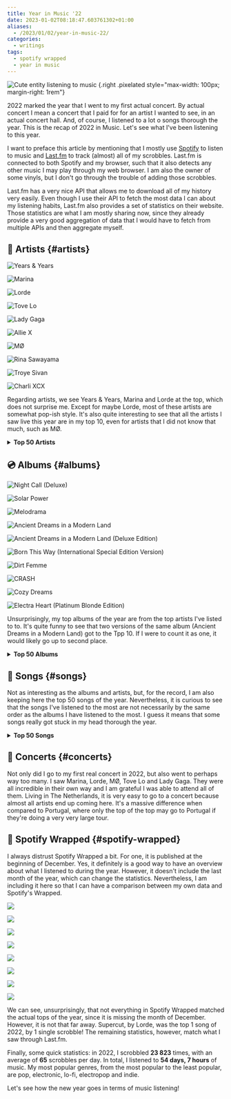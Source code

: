 ```yaml
---
title: Year in Music '22
date: 2023-01-02T08:18:47.603761302+01:00
aliases:
  - /2023/01/02/year-in-music-22/
categories:
  - writings
tags:
  - spotify wrapped
  - year in music
---
```


![](https://media.hacdias.com/2021-05-01-vibing-music.gif "Cute entity listening to music")
{.right .pixelated style="max-width: 100px; margin-right: 1rem"}

2022 marked the year that I went to my first actual concert. By actual concert I mean a concert that I paid for for an artist I wanted to see, in an actual concert hall. And, of course, I listened to a lot o songs thorough the year. This is the recap of 2022 in Music. Let's see what I've been listening to this year.

<!--more-->

I want to preface this article by mentioning that I mostly use [Spotify](https://spotify.com/) to listen to music and [Last.fm](https://www.last.fm/user/hacdias) to track (almost) all of my scrobbles. Last.fm is connected to both Spotify and my browser, such that it also detects any other music I may play through my web browser. I am also the owner of some vinyls, but I don't go through the trouble of adding those scrobbles.

Last.fm has a very nice API that allows me to download all of my history very easily. Even though I use their API to fetch the most data I can about my listening habits, Last.fm also provides a set of statistics on their website. Those statistics are what I am mostly sharing now, since they already provide a very good aggregation of data that I would have to fetch from multiple APIs and then aggregate myself.

## 🎤 Artists {#artists}

<div class='fg top-grid'>

![](https://media.hacdias.com/2023-01-02-year-in-music-years-years.jpeg "Years & Years")

![](https://media.hacdias.com/2023-01-02-year-in-music-marina.jpeg "Marina")

![](https://media.hacdias.com/2023-01-02-year-in-music-lorde.jpeg "Lorde")

![](https://media.hacdias.com/2023-01-02-year-in-music-tove-lo.jpeg "Tove Lo")

![](https://media.hacdias.com/2023-01-02-year-in-music-lady-gaga.jpeg "Lady Gaga")

![](https://media.hacdias.com/2023-01-02-year-in-music-allie-x.jpeg "Allie X")

![](https://media.hacdias.com/2023-01-02-year-in-music-mo.jpeg "MØ")

![](https://media.hacdias.com/2023-01-02-year-in-music-rina-sawayama.jpeg "Rina Sawayama")

![](https://media.hacdias.com/2023-01-02-year-in-music-troye-sivan.jpeg "Troye Sivan")

![](https://media.hacdias.com/2023-01-02-year-in-music-charli-xcx.jpeg "Charli XCX")

</div>

Regarding artists, we see Years & Years, Marina and Lorde at the top, which does not surprise me. Except for maybe Lorde, most of these artists are somewhat pop-ish style. It's also quite interesting to see that all the artists I saw live this year are in my top 10, even for artists that I did not know that much, such as MØ.

<details>
  <summary>
    <strong>Top 50 Artists</strong>
  </summary>

  | Artist                 | Scrobbles      |
  | :--------------------- | :------------- |
  | Years & Years          | 1269 scrobbles |
  | Marina                 | 1126 scrobbles |
  | Lorde                  | 945 scrobbles  |
  | Tove Lo                | 587 scrobbles  |
  | Lady Gaga              | 584 scrobbles  |
  | Allie X                | 482 scrobbles  |
  | MØ                     | 364 scrobbles  |
  | Rina Sawayama          | 339 scrobbles  |
  | Troye Sivan            | 285 scrobbles  |
  | Charli XCX             | 253 scrobbles  |
  | Froukje                | 231 scrobbles  |
  | Florence + the Machine | 227 scrobbles  |
  | Colours In The Dark    | 225 scrobbles  |
  | Aurora                 | 199 scrobbles  |
  | Gerardo Millán         | 199 scrobbles  |
  | Alma                   | 187 scrobbles  |
  | Todrick Hall           | 159 scrobbles  |
  | Kim Petras             | 158 scrobbles  |
  | Dimension 32           | 157 scrobbles  |
  | RuPaul                 | 155 scrobbles  |
  | Laurel                 | 150 scrobbles  |
  | Jisatsu                | 146 scrobbles  |
  | Laffey                 | 135 scrobbles  |
  | Kylie Minogue          | 134 scrobbles  |
  | BANKS                  | 129 scrobbles  |
  | Beyoncé                | 128 scrobbles  |
  | Ethel Cain             | 126 scrobbles  |
  | Foxes                  | 121 scrobbles  |
  | Elio                   | 116 scrobbles  |
  | Doce                   | 114 scrobbles  |
  | kainbeats              | 114 scrobbles  |
  | Alaska Thunderfuck     | 112 scrobbles  |
  | Bárbara Tinoco         | 111 scrobbles  |
  | No Spirit              | 111 scrobbles  |
  | Alexandre Desplat      | 109 scrobbles  |
  | fnonose                | 109 scrobbles  |
  | Lenny Loops            | 109 scrobbles  |
  | Adele                  | 107 scrobbles  |
  | Maroon 5               | 107 scrobbles  |
  | Pieter De Graaf        | 107 scrobbles  |
  | L'Impératrice          | 103 scrobbles  |
  | Regard                 | 97 scrobbles   |
  | Corey J. Beats         | 95 scrobbles   |
  | Socrab                 | 93 scrobbles   |
  | Zara Larsson           | 93 scrobbles   |
  | Madonna                | 91 scrobbles   |
  | Sky Ferreira           | 91 scrobbles   |
  | GRACEY                 | 90 scrobbles   |
  | Robin Schulz           | 90 scrobbles   |
  | Miley Cyrus            | 87 scrobbles   |

</details>

## 💿 Albums {#albums}

<div class='fg top-grid'>

![](https://media.hacdias.com/2023-01-02-year-in-music-night-call-deluxe.jpeg "Night Call (Deluxe)")

![](https://media.hacdias.com/2023-01-02-year-in-music-solar-power.jpeg "Solar Power")

![](https://media.hacdias.com/2023-01-02-year-in-music-melodrama.jpeg "Melodrama")

![](https://media.hacdias.com/2023-01-02-year-in-music-ancient-dreams-in-a-modern-land.jpeg "Ancient Dreams in a Modern Land")

![](https://media.hacdias.com/2023-01-02-year-in-music-ancient-dreams-in-a-modern-land-deluxe.jpeg "Ancient Dreams in a Modern Land (Deluxe Edition)")

![](https://media.hacdias.com/2023-01-02-year-in-music-born-this-way.jpeg "Born This Way (International Special Edition Version)")

![](https://media.hacdias.com/2023-01-02-year-in-music-dirt-femme.jpeg "Dirt Femme")

![](https://media.hacdias.com/2023-01-02-year-in-music-crash.jpeg "CRASH")

![](https://media.hacdias.com/2023-01-02-year-in-music-cozy-dreams.jpeg "Cozy Dreams")

![](https://media.hacdias.com/2023-01-02-year-in-music-electra-heart.jpeg "Electra Heart (Platinum Blonde Edition)")

</div>

Unsurprisingly, my top albums of the year are from the top artists I've listed to to. It's quite funny to see that two versions of the same album (Ancient Dreams in a Modern Land) got to the Tpp 10. If I were to count it as one, it would likely go up to second place.

<details>
  <summary>
    <strong>Top 50 Albums</strong>
  </summary>

  | Album                                                 | Artist                 | Scrobbles     |
  | :---------------------------------------------------- | :--------------------- | :------------ |
  | Night Call (Deluxe)                                   | Years & Years          | 767 scrobbles |
  | Solar Power                                           | Lorde                  | 369 scrobbles |
  | Melodrama                                             | Lorde                  | 303 scrobbles |
  | Ancient Dreams in a Modern Land                       | Marina                 | 293 scrobbles |
  | Ancient Dreams in a Modern Land (Deluxe Edition)      | Marina                 | 265 scrobbles |
  | Born This Way (International Special Edition Version) | Lady Gaga              | 261 scrobbles |
  | Dirt Femme                                            | Tove Lo                | 253 scrobbles |
  | CRASH                                                 | Charli XCX             | 193 scrobbles |
  | Cozy Dreams                                           | Sleep Tales            | 178 scrobbles |
  | Electra Heart (Platinum Blonde Edition)               | Marina                 | 164 scrobbles |
  | Hold the Girl                                         | Rina Sawayama          | 161 scrobbles |
  | Pure Heroine                                          | Lorde                  | 146 scrobbles |
  | Electra Heart (Deluxe)                                | Marina                 | 144 scrobbles |
  | FEMULINE                                              | Todrick Hall           | 141 scrobbles |
  | Chromatica                                            | Lady Gaga              | 129 scrobbles |
  | Dance Fever (Deluxe)                                  | Florence + the Machine | 128 scrobbles |
  | Cape God                                              | Allie X                | 126 scrobbles |
  | Silent Emotions Pt.2                                  | Dimension 32           | 122 scrobbles |
  | Solar Power (Deluxe Edition)                          | Lorde                  | 114 scrobbles |
  | Rainy City                                            | Jisatsu                | 112 scrobbles |
  | Palo Santo (Deluxe)                                   | Years & Years          | 112 scrobbles |
  | Motordrome                                            | MØ                     | 108 scrobbles |
  | CollXtion II                                          | Allie X                | 103 scrobbles |
  | Night Call (New Year's Edition)                       | Years & Years          | 103 scrobbles |
  | Tako Tsubo                                            | L'Impératrice          | 100 scrobbles |
  | FROOT                                                 | Marina                 | 98 scrobbles  |
  | Equinox                                               | Pieter De Graaf        | 97 scrobbles  |
  | Still dreaming                                        | Gerardo Millán         | 96 scrobbles  |
  | Coconuts                                              | Kim Petras             | 96 scrobbles  |
  | Cape God (Deluxe)                                     | Allie X                | 94 scrobbles  |
  | Harry Potter and the Deathly Hallows, Pt. 1           | Alexandre Desplat      | 93 scrobbles  |
  | The Moon and the Mind                                 | Laffey                 | 93 scrobbles  |
  | Inbred                                                | Ethel Cain             | 91 scrobbles  |
  | Large                                                 | Socrab                 | 91 scrobbles  |
  | É Demais                                              | Doce                   | 89 scrobbles  |
  | IIII                                                  | Robin Schulz           | 88 scrobbles  |
  | TRXYE                                                 | Troye Sivan            | 86 scrobbles  |
  | 30                                                    | Adele                  | 85 scrobbles  |
  | Poster Girl                                           | Zara Larsson           | 85 scrobbles  |
  | On a Roll                                             | Ashley O               | 83 scrobbles  |
  | Broken Heartbeats                                     | Various Artists        | 83 scrobbles  |
  | Ócio                                                  | Colours In The Dark    | 82 scrobbles  |
  | Childhood Memories                                    | Corey J. Beats         | 81 scrobbles  |
  | Death Of Us                                           | Elsie Bay              | 81 scrobbles  |
  | Hallucination                                         | Regard                 | 80 scrobbles  |
  | Catch Me In The AIr                                   | Rina Sawayama          | 79 scrobbles  |
  | Dangerous Woman                                       | Ariana Grande          | 78 scrobbles  |
  | The Devil Is Human                                    | Aurora                 | 78 scrobbles  |
  | Soul Searching                                        | fnonose                | 78 scrobbles  |
  | American Boy                                          | Years & Years          | 78 scrobbles  |

</details>

## 🎵 Songs {#songs}

Not as interesting as the albums and artists, but, for the record, I am also keeping here the top 50 songs of the year. Nevertheless, it is curious to see that the songs I've listened to the most are not necessarily by the same order as the albums I have listened to the most. I guess it means that some songs really got stuck in my head thorough the year.

<details>
  <summary>
    <strong>Top 50 Songs</strong>
  </summary>

  | Song                                    | Artist         | Scrobbles     |
  | :-------------------------------------- | :------------- | :------------ |
  | Supercut                                | Lorde          | 108 scrobbles |
  | Crave                                   | Years & Years  | 107 scrobbles |
  | Muscle                                  | Years & Years  | 101 scrobbles |
  | Coconuts                                | Kim Petras     | 96 scrobbles  |
  | This Hell                               | Rina Sawayama  | 93 scrobbles  |
  | Crush                                   | Ethel Cain     | 91 scrobbles  |
  | Electra Heart                           | Marina         | 90 scrobbles  |
  | Happy Loner                             | Marina         | 88 scrobbles  |
  | Consequences                            | Years & Years  | 88 scrobbles  |
  | All This Love (feat. Harlœ)             | Robin Schulz   | 87 scrobbles  |
  | Mood Ring                               | Lorde          | 85 scrobbles  |
  | Hallucination                           | Regard         | 85 scrobbles  |
  | Hypnotised                              | Years & Years  | 85 scrobbles  |
  | Helen of Troy - Bonus Track             | Lorde          | 83 scrobbles  |
  | Pandora's Box                           | Marina         | 83 scrobbles  |
  | Pink Convertible                        | Marina         | 82 scrobbles  |
  | Used to Know Me                         | Charli XCX     | 81 scrobbles  |
  | Death Of Us                             | Elsie Bay      | 81 scrobbles  |
  | Immaculate                              | Years & Years  | 81 scrobbles  |
  | Liability                               | Lorde          | 80 scrobbles  |
  | See You Again                           | Years & Years  | 80 scrobbles  |
  | Sooner or Later                         | Years & Years  | 80 scrobbles  |
  | Poster Girl                             | Zara Larsson   | 80 scrobbles  |
  | Solar Power                             | Lorde          | 79 scrobbles  |
  | Goodbye                                 | Marina         | 79 scrobbles  |
  | Lies                                    | Marina         | 79 scrobbles  |
  | The Devil Is Human                      | Aurora         | 78 scrobbles  |
  | Constant Repeat                         | Charli XCX     | 78 scrobbles  |
  | 2 Die 4                                 | Tove Lo        | 78 scrobbles  |
  | American Boy                            | Years & Years  | 78 scrobbles  |
  | Into You                                | Ariana Grande  | 77 scrobbles  |
  | De Diepte                               | S10            | 76 scrobbles  |
  | 20 Minutes                              | Years & Years  | 76 scrobbles  |
  | Sweet Talker                            | Years & Years  | 76 scrobbles  |
  | Don’t Forget                            | Sky Ferreira   | 75 scrobbles  |
  | RAININ’ FELLAS                          | Todrick Hall   | 75 scrobbles  |
  | Milk                                    | Allie X        | 74 scrobbles  |
  | Devil Side                              | Foxes          | 73 scrobbles  |
  | 2080-luvulla                            | Sanni          | 72 scrobbles  |
  | I’m to Blame                            | Tove Lo        | 72 scrobbles  |
  | Summer Really Hurt Us                   | Alma           | 71 scrobbles  |
  | É Demais                                | Doce           | 71 scrobbles  |
  | Secrets from a Girl (Who's Seen It All) | Lorde          | 71 scrobbles  |
  | Sorry                                   | Madonna        | 71 scrobbles  |
  | Flowers                                 | Marina         | 71 scrobbles  |
  | A Second to Midnight                    | Kylie Minogue  | 70 scrobbles  |
  | The Path                                | Lorde          | 70 scrobbles  |
  | Right Where I Belong                    | Ashley O       | 69 scrobbles  |
  | chamada não atendida                    | Bárbara Tinoco | 69 scrobbles  |
  | Puppet                                  | Faouzia        | 69 scrobbles  |

</details>

## 🎫 Concerts {#concerts}

Not only did I go to my first real concert in 2022, but also went to perhaps way too many. I saw Marina, Lorde, MØ, Tove Lo and Lady Gaga. They were all incredible in their own way and I am grateful I was able to attend all of them. Living in The Netherlands, it is very easy to go to a concert because almost all artists end up coming here. It's a massive difference when compared to Portugal, where only the top of the top may go to Portugal if they're doing a very very large tour.

## 🎁 Spotify Wrapped {#spotify-wrapped}

I always distrust Spotify Wrapped a bit. For one, it is published at the beginning of December. Yes, it definitely is a good way to have an overview about what I listened to during the year. However, it doesn't include the last month of the year, which can change the statistics. Nevertheless, I am including it here so that I can have a comparison between my own data and Spotify's Wrapped.

<div class='fg' style='grid-template-columns: repeat(4, 1fr)'>

![](image:2023-01-02-spotify-wrapped-01)

![](image:2023-01-02-spotify-wrapped-02)

![](image:2023-01-02-spotify-wrapped-03)

![](image:2023-01-02-spotify-wrapped-04)

![](image:2023-01-02-spotify-wrapped-05)

![](image:2023-01-02-spotify-wrapped-06)

![](image:2023-01-02-spotify-wrapped-07)

![](image:2023-01-02-spotify-wrapped-08)

</div>

We can see, unsurprisingly, that not everything in Spotify Wrapped matched the actual tops of the year, since it is missing the month of December. However, it is not that far away. Supercut, by Lorde, was the top 1 song of 2022, by 1 single scrobble! The remaining statistics, however, match what I saw through Last.fm.

Finally, some quick statistics: in 2022, I scrobbled **23 823** times, with an average of **65** scrobbles per day. In total, I listened to **54 days, 7 hours** of music. My most popular genres, from the most popular to the least popular, are pop, electronic, lo-fi, electropop and indie.

Let's see how the new year goes in terms of music listening!

